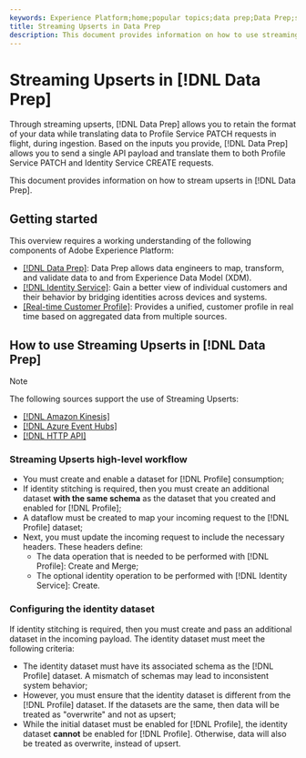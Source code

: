 ```yaml
---
keywords: Experience Platform;home;popular topics;data prep;Data Prep;streaming;upsert;streaming upsert
title: Streaming Upserts in Data Prep
description: This document provides information on how to use streaming upserts in Data Prep.
---
```

# Streaming Upserts in [!DNL Data Prep]

Through streaming upserts, [!DNL Data Prep] allows you to retain the format of your data while translating data to Profile Service PATCH requests in flight, during ingestion. Based on the inputs you provide, [!DNL Data Prep] allows you to send a single API payload and translate them to both Profile Service PATCH and Identity Service CREATE requests. 

This document provides information on how to stream upserts in [!DNL Data Prep].

<!--
The goal of Streaming Upserts support in Data Prep is to extend this functionality by allowing customers to retain their data formats as-is and translate that data format to Profile Patch requests in flight during ingestion and eventually to CDC when CDC is available. Data Prep will support receiving a single payload API from customers and translate them to Profile Patch requests and Identity Create requests based on the inputs given. This effort does not change any other existing behavior of Profile Patch requests or other ingestion processes. All other considerations and limitations will remain as is and will be addressed as part of the CDC integration or other initiatives.
-->

## Getting started

This overview requires a working understanding of the following components of Adobe Experience Platform:

* [[!DNL Data Prep]](./home.md): Data Prep allows data engineers to map, transform, and validate data to and from Experience Data Model (XDM).
* [[!DNL Identity Service]](../identity-service/home.md): Gain a better view of individual customers and their behavior by bridging identities across devices and systems.
* [[Real-time Customer Profile]](../profile/home.md): Provides a unified, customer profile in real time based on aggregated data from multiple sources.

## How to use Streaming Upserts in [!DNL Data Prep]

>[!NOTE]
>
>The following sources support the use of Streaming Upserts:<ul><li>[[!DNL Amazon Kinesis]](../sources/connectors/cloud-storage/kinesis.md)</li><li>[[!DNL Azure Event Hubs]](../sources/connectors/cloud-storage/eventhub.md)</li><li>[[!DNL HTTP API]](../sources/connectors/streaming/http.md)</li></ul>

### Streaming Upserts high-level workflow

* You must create and enable a dataset for [!DNL Profile] consumption;
* If identity stitching is required, then you must create an additional dataset **with the same schema** as the dataset that you created and enabled for [!DNL Profile];
* A dataflow must be created to map your incoming request to the [!DNL Profile] dataset;
* Next, you must update the incoming request to include the necessary headers. These headers define:
  * The data operation that is needed to be performed with [!DNL Profile]: Create and Merge;
  * The optional identity operation to be performed with [!DNL Identity Service]: Create.

### Configuring the identity dataset

If identity stitching is required, then you must create and pass an additional dataset in the incoming payload. The identity dataset must meet the following criteria:

* The identity dataset must have its associated schema as the [!DNL Profile] dataset. A mismatch of schemas may lead to inconsistent system behavior;
* However, you must ensure that the identity dataset is different from the [!DNL Profile] dataset. If the datasets are the same, then data will be treated as "overwrite" and not as upsert;
* While the initial dataset must be enabled for [!DNL Profile], the identity dataset **cannot** be enabled for [!DNL Profile]. Otherwise, data will also be treated as overwrite, instead of upsert.

